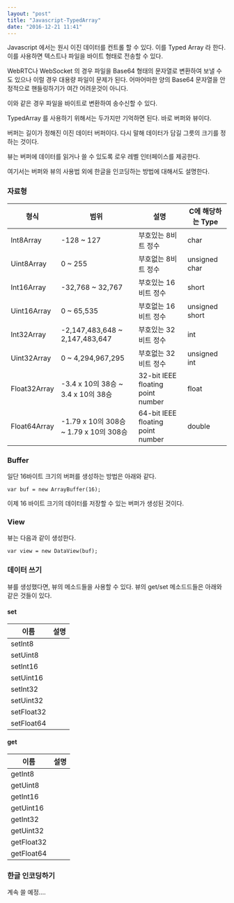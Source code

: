 ```yaml
---
layout: "post"
title: "Javascript-TypedArray"
date: "2016-12-21 11:41"
---
```



Javascript 에서는 원시 이진 데이터를 컨트롤 할 수 있다. 이를 Typed Array 라 한다.
이를 사용하면 텍스트나 파일을 바이트 형태로 전송할 수 있다.

WebRTC나 WebSocket 의 경우 파일을 Base64 형태의 문자열로 변환하여 보낼 수도 있으나 이럴 경우 대용량 파일이 문제가 된다. 어마어마한 양의 Base64 문자열을 안정적으로 핸들링하기가 여간 어려운것이 아니다.

이와 같은 경우 파일을 바이트로 변환하여 송수신할 수 있다.

TypedArray 를 사용하기 위해서는 두가지만 기억하면 된다. 바로 버퍼와 뷰이다.

버퍼는 길이가 정해진 이진 데이터 버퍼이다. 다시 말해 데이터가 담길 그릇의 크기를 정하는 것이다.

뷰는 버퍼에 데이터를 읽거나 쓸 수 있도록 로우 레벨 인터페이스를 제공한다.

여기서는 버퍼와 뷰의 사용법 외에 한글을 인코딩하는 방법에 대해서도 설명한다.

### 자료형
형식   |범위    |설명     |C에 해당하는 Type
----- | ----- | ----- | ------
Int8Array|-128 ~ 127|부호있는 8비트 정수|char
Uint8Array|0 ~ 255|부호없는 8비트 정수|unsigned char
Int16Array|-32,768 ~ 32,767|부호있는 16비트 정수|short
Uint16Array|0 ~ 65,535|부호없는 16비트 정수|	unsigned short
Int32Array|-2,147,483,648 ~ 2,147,483,647|	부호있는 32비트 정수|int
Uint32Array|0 ~ 4,294,967,295|부호없는 32비트 정수|unsigned int
Float32Array|-3.4 x 10의 38승 ~ 3.4 x 10의 38승|32-bit IEEE floating point number|float
Float64Array|-1.79 x 10의 308승 ~ 1.79 x 10의 308승|64-bit IEEE floating point number|double



### Buffer
일단 16바이트 크기의 버퍼를 생성하는 방법은 아래와 같다.

```
var buf = new ArrayBuffer(16);
```

이제 16 바이트 크기의 데이터를 저장할 수 있는 버퍼가 생성된 것이다.

### View
뷰는 다음과 같이 생성한다.

```
var view = new DataView(buf);
```

### 데이터 쓰기
뷰를 생성했다면, 뷰의 메소드들을 사용할 수 있다. 뷰의 get/set 메소드드들은 아래와 같은 것들이 있다.

#### set
이름|설명
-----|-----
setInt8|
setUint8|
setInt16|
setUint16|
setInt32|
setUint32|
setFloat32|
setFloat64|

#### get
이름|설명
-----|-----
getInt8|
getUint8|
getInt16|
getUint16|
getInt32|
getUint32|
getFloat32|
getFloat64|

### 한글 인코딩하기


계속 쓸 예정....
